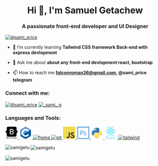 <h1 align="center">Hi 👋, I'm Samuel Getachew</h1>
<h3 align="center">A passionate front-end developer and UI Designer</h3>

<p align="left"> <a href="https://twitter.com/@sami_price" target="blank"><img src="https://img.shields.io/twitter/follow/@sami_price?logo=twitter&style=for-the-badge" alt="@sami_price" /></a> </p>

- 🌱 I’m currently learning **Tailwind CSS framework Back-end with express devlopment**

- 💬 Ask me about **about any front-end devlopment react, bootstrap**

- 📫 How to reach me **falconroman36@gmail.com, @sami_price telegram**

<h3 align="left">Connect with me:</h3>
<p align="left">
<a href="https://twitter.com/@sami_price" target="blank"><img align="center" src="https://raw.githubusercontent.com/rahuldkjain/github-profile-readme-generator/master/src/images/icons/Social/twitter.svg" alt="@sami_price" height="30" width="40" /></a>
<a href="https://instagram.com/_sami_.g" target="blank"><img align="center" src="https://raw.githubusercontent.com/rahuldkjain/github-profile-readme-generator/master/src/images/icons/Social/instagram.svg" alt="_sami_.g" height="30" width="40" /></a>
</p>

<h3 align="left">Languages and Tools:</h3>
<p align="left"> <a href="https://getbootstrap.com" target="_blank" rel="noreferrer"> <img src="https://raw.githubusercontent.com/devicons/devicon/master/icons/bootstrap/bootstrap-plain-wordmark.svg" alt="bootstrap" width="40" height="40"/> </a> <a href="https://www.cprogramming.com/" target="_blank" rel="noreferrer"> <img src="https://raw.githubusercontent.com/devicons/devicon/master/icons/c/c-original.svg" alt="c" width="40" height="40"/> </a> <a href="https://www.figma.com/" target="_blank" rel="noreferrer"> <img src="https://www.vectorlogo.zone/logos/figma/figma-icon.svg" alt="figma" width="40" height="40"/> </a> <a href="https://git-scm.com/" target="_blank" rel="noreferrer"> <img src="https://www.vectorlogo.zone/logos/git-scm/git-scm-icon.svg" alt="git" width="40" height="40"/> </a> <a href="https://developer.mozilla.org/en-US/docs/Web/JavaScript" target="_blank" rel="noreferrer"> <img src="https://raw.githubusercontent.com/devicons/devicon/master/icons/javascript/javascript-original.svg" alt="javascript" width="40" height="40"/> </a> <a href="https://www.photoshop.com/en" target="_blank" rel="noreferrer"> <img src="https://raw.githubusercontent.com/devicons/devicon/master/icons/photoshop/photoshop-line.svg" alt="photoshop" width="40" height="40"/> </a> <a href="https://www.python.org" target="_blank" rel="noreferrer"> <img src="https://raw.githubusercontent.com/devicons/devicon/master/icons/python/python-original.svg" alt="python" width="40" height="40"/> </a> <a href="https://reactjs.org/" target="_blank" rel="noreferrer"> <img src="https://raw.githubusercontent.com/devicons/devicon/master/icons/react/react-original-wordmark.svg" alt="react" width="40" height="40"/> </a> <a href="https://tailwindcss.com/" target="_blank" rel="noreferrer"> <img src="https://www.vectorlogo.zone/logos/tailwindcss/tailwindcss-icon.svg" alt="tailwind" width="40" height="40"/> </a> </p>

<p><img align="left" src="https://github-readme-stats.vercel.app/api/top-langs?username=samigetu&show_icons=true&locale=en&layout=compact" alt="samigetu" /></p>

<p>&nbsp;<img align="center" src="https://github-readme-stats.vercel.app/api?username=samigetu&show_icons=true&locale=en" alt="samigetu" /></p>

<p><img align="center" src="https://github-readme-streak-stats.herokuapp.com/?user=samigetu&" alt="samigetu" /></p>
